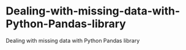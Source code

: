 # Dealing-with-missing-data-with-Python-Pandas-library
Dealing with missing data with Python Pandas library

